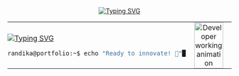 <div align="center">

[![Typing SVG](https://readme-typing-svg.demolab.com?font=Ubuntu+Mono&size=30&duration=4000&pause=1000&color=FFD700&center=true&vCenter=true&width=800&height=50&lines=🌟+Hi+there!+👋+I'm+Randika+Prabashwara)](https://git.io/typing-svg)
</div>

<table width="100%" border="0" cellspacing="0" cellpadding="0" style="border: none;">
<tr>
<td width="38%" valign="middle" align="left" style="border: none; padding: 0;">

[![Typing SVG](https://readme-typing-svg.demolab.com?font=Ubuntu+Mono&size=18&duration=1500&pause=750&color=00F5A0&center=false&vCenter=true&multiline=true&width=350&height=200&lines=📊+Data+Science+Engineer;🔥+ML+Enthusiast;⚗️+Research+Innovator;👁️+Computer+Vision+Specialist;🚀+Building+AI+Solutions;🌍+for+Real+World+Problems&repeat=true)](https://git.io/typing-svg)

```bash
randika@portfolio:~$ echo "Ready to innovate! 🚀"█
```

</td>
<td width="62%" align="center" valign="middle" style="border: none; padding: 0;">

<img src="https://github.com/SP-XD/SP-XD/blob/main/images/dev-working_rounded.gif?raw=true" width="80%" alt="Developer working animation">

</td>
</tr>
</table>
